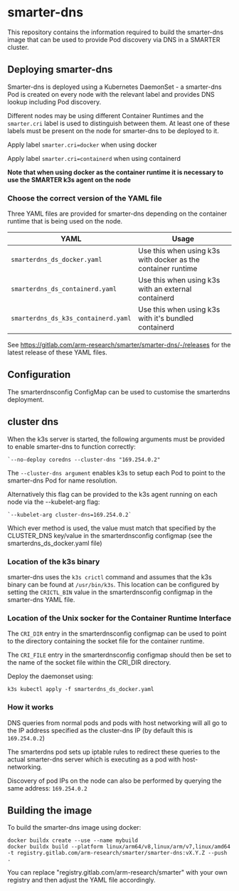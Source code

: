 # smarter-dns

This repository contains the information required to build the smarter-dns image that can be used to provide Pod discovery via DNS in a SMARTER cluster.


## Deploying smarter-dns

Smarter-dns is deployed using a Kubernetes DaemonSet - a smarter-dns Pod is created on every node with the relevant label and provides DNS lookup including Pod discovery.

Different nodes may be using different Container Runtimes and the `smarter.cri` label is used to distinguish between them. At least one of these labels must be present on the node for smarter-dns to be deployed to it.

 Apply label  `smarter.cri=docker` when using docker

 Apply label `smarter.cri=containerd` when using containerd

 **Note that when using docker as the container runtime it is necessary to use the SMARTER k3s agent on the node**


### Choose the correct version of the YAML file

Three YAML files are provided for smarter-dns depending on the container runtime that is being used on the node.

| YAML | Usage |
|------|--------|
|`smarterdns_ds_docker.yaml` | Use this when using k3s with docker as the container runtime |
|`smarterdns_ds_containerd.yaml` | Use this when using k3s with an external containerd |
|`smarterdns_ds_k3s_containerd.yaml` | Use this when using k3s with it's bundled containerd |


See <https://gitlab.com/arm-research/smarter/smarter-dns/-/releases> for the latest release of these YAML files.


## Configuration

The smarterdnsconfig ConfigMap can be used to customise the smarterdns deployment.

## cluster dns

When the k3s server is started, the following arguments must be provided to enable smarter-dns to function correctly:

	`--no-deploy coredns --cluster-dns "169.254.0.2"

The `--cluster-dns argument` enables k3s to setup each Pod to point to the smarter-dns Pod for name resolution.

Alternatively this flag can be provided to the k3s agent running on each node via the --kubelet-arg flag: 

	`--kubelet-arg cluster-dns=169.254.0.2`

Which ever method is used, the value must match that specified by the CLUSTER\_DNS key/value in the smarterdnsconfig configmap (see the smarterdns_ds_docker.yaml file)


### Location of the k3s binary

smarter-dns uses the `k3s crictl` command and assumes that the k3s binary can be found at `/usr/bin/k3s`. This location can be configured by setting the `CRICTL_BIN` value in the smarterdnsconfig configmap in the smarter-dns YAML file.

### Location of the Unix socker for the Container Runtime Interface

The `CRI_DIR` entry in the smarterdnsconfig configmap can be used to point to the directory containing the socket file for the container runtime.

The `CRI_FILE` entry in the smarterdnsconfig configmap should then be set to the name of the socket file within the CRI_DIR directory.




Deploy the daemonset using:

`k3s kubectl apply -f smarterdns_ds_docker.yaml`


### How it works


DNS queries from normal pods and pods with host networking will all go to the IP address specified as the cluster-dns IP (by default this is `169.254.0.2`)

The smarterdns pod sets up iptable rules to redirect these queries to the actual smarter-dns server which is executing as a pod with host-networking.

Discovery of pod IPs on the node can also be performed by querying the same address: `169.254.0.2`




## Building the image

To build the smarter-dns image using docker:


    docker buildx create --use --name mybuild
    docker buildx build --platform linux/arm64/v8,linux/arm/v7,linux/amd64 -t registry.gitlab.com/arm-research/smarter/smarter-dns:vX.Y.Z --push .


You can replace "registry.gitlab.com/arm-research/smarter" with your own registry and then adjust the YAML file accordingly.

